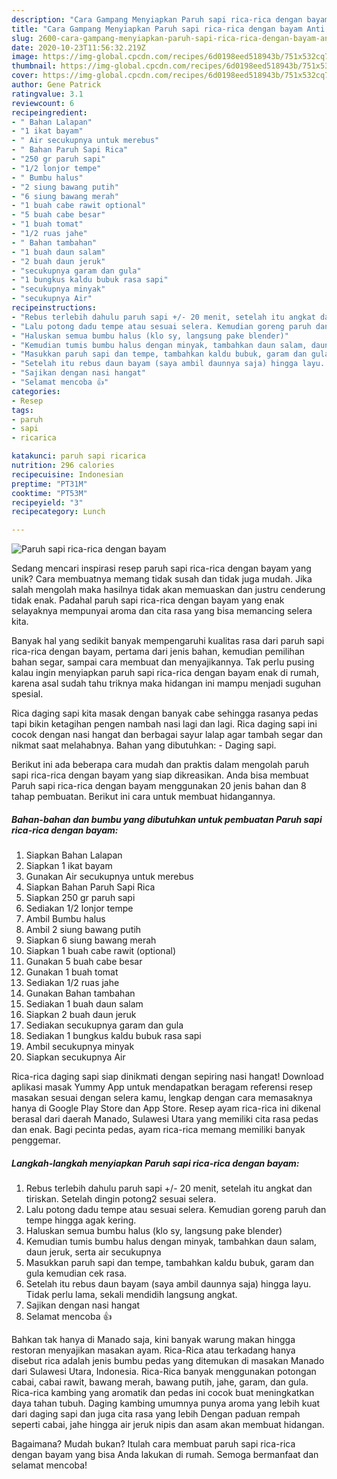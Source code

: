 ```yaml
---
description: "Cara Gampang Menyiapkan Paruh sapi rica-rica dengan bayam Anti Gagal"
title: "Cara Gampang Menyiapkan Paruh sapi rica-rica dengan bayam Anti Gagal"
slug: 2600-cara-gampang-menyiapkan-paruh-sapi-rica-rica-dengan-bayam-anti-gagal
date: 2020-10-23T11:56:32.219Z
image: https://img-global.cpcdn.com/recipes/6d0198eed518943b/751x532cq70/paruh-sapi-rica-rica-dengan-bayam-foto-resep-utama.jpg
thumbnail: https://img-global.cpcdn.com/recipes/6d0198eed518943b/751x532cq70/paruh-sapi-rica-rica-dengan-bayam-foto-resep-utama.jpg
cover: https://img-global.cpcdn.com/recipes/6d0198eed518943b/751x532cq70/paruh-sapi-rica-rica-dengan-bayam-foto-resep-utama.jpg
author: Gene Patrick
ratingvalue: 3.1
reviewcount: 6
recipeingredient:
- " Bahan Lalapan"
- "1 ikat bayam"
- " Air secukupnya untuk merebus"
- " Bahan Paruh Sapi Rica"
- "250 gr paruh sapi"
- "1/2 lonjor tempe"
- " Bumbu halus"
- "2 siung bawang putih"
- "6 siung bawang merah"
- "1 buah cabe rawit optional"
- "5 buah cabe besar"
- "1 buah tomat"
- "1/2 ruas jahe"
- " Bahan tambahan"
- "1 buah daun salam"
- "2 buah daun jeruk"
- "secukupnya garam dan gula"
- "1 bungkus kaldu bubuk rasa sapi"
- "secukupnya minyak"
- "secukupnya Air"
recipeinstructions:
- "Rebus terlebih dahulu paruh sapi +/- 20 menit, setelah itu angkat dan tiriskan. Setelah dingin potong2 sesuai selera."
- "Lalu potong dadu tempe atau sesuai selera. Kemudian goreng paruh dan tempe hingga agak kering."
- "Haluskan semua bumbu halus (klo sy, langsung pake blender)"
- "Kemudian tumis bumbu halus dengan minyak, tambahkan daun salam, daun jeruk, serta air secukupnya"
- "Masukkan paruh sapi dan tempe, tambahkan kaldu bubuk, garam dan gula kemudian cek rasa."
- "Setelah itu rebus daun bayam (saya ambil daunnya saja) hingga layu. Tidak perlu lama, sekali mendidih langsung angkat."
- "Sajikan dengan nasi hangat"
- "Selamat mencoba 👍"
categories:
- Resep
tags:
- paruh
- sapi
- ricarica

katakunci: paruh sapi ricarica 
nutrition: 296 calories
recipecuisine: Indonesian
preptime: "PT31M"
cooktime: "PT53M"
recipeyield: "3"
recipecategory: Lunch

---
```



![Paruh sapi rica-rica dengan bayam](https://img-global.cpcdn.com/recipes/6d0198eed518943b/751x532cq70/paruh-sapi-rica-rica-dengan-bayam-foto-resep-utama.jpg)

Sedang mencari inspirasi resep paruh sapi rica-rica dengan bayam yang unik? Cara membuatnya memang tidak susah dan tidak juga mudah. Jika salah mengolah maka hasilnya tidak akan memuaskan dan justru cenderung tidak enak. Padahal paruh sapi rica-rica dengan bayam yang enak selayaknya mempunyai aroma dan cita rasa yang bisa memancing selera kita.

Banyak hal yang sedikit banyak mempengaruhi kualitas rasa dari paruh sapi rica-rica dengan bayam, pertama dari jenis bahan, kemudian pemilihan bahan segar, sampai cara membuat dan menyajikannya. Tak perlu pusing kalau ingin menyiapkan paruh sapi rica-rica dengan bayam enak di rumah, karena asal sudah tahu triknya maka hidangan ini mampu menjadi suguhan spesial.

Rica daging sapi kita masak dengan banyak cabe sehingga rasanya pedas tapi bikin ketagihan pengen nambah nasi lagi dan lagi. Rica daging sapi ini cocok dengan nasi hangat dan berbagai sayur lalap agar tambah segar dan nikmat saat melahabnya. Bahan yang dibutuhkan: - Daging sapi.


Berikut ini ada beberapa cara mudah dan praktis dalam mengolah paruh sapi rica-rica dengan bayam yang siap dikreasikan. Anda bisa membuat Paruh sapi rica-rica dengan bayam menggunakan 20 jenis bahan dan 8 tahap pembuatan. Berikut ini cara untuk membuat hidangannya.

<!--inarticleads1-->

##### Bahan-bahan dan bumbu yang dibutuhkan untuk pembuatan Paruh sapi rica-rica dengan bayam:

1. Siapkan  Bahan Lalapan
1. Siapkan 1 ikat bayam
1. Gunakan  Air secukupnya untuk merebus
1. Siapkan  Bahan Paruh Sapi Rica
1. Siapkan 250 gr paruh sapi
1. Sediakan 1/2 lonjor tempe
1. Ambil  Bumbu halus
1. Ambil 2 siung bawang putih
1. Siapkan 6 siung bawang merah
1. Siapkan 1 buah cabe rawit (optional)
1. Gunakan 5 buah cabe besar
1. Gunakan 1 buah tomat
1. Sediakan 1/2 ruas jahe
1. Gunakan  Bahan tambahan
1. Sediakan 1 buah daun salam
1. Siapkan 2 buah daun jeruk
1. Sediakan secukupnya garam dan gula
1. Sediakan 1 bungkus kaldu bubuk rasa sapi
1. Ambil secukupnya minyak
1. Siapkan secukupnya Air


Rica-rica daging sapi siap dinikmati dengan sepiring nasi hangat! Download aplikasi masak Yummy App untuk mendapatkan beragam referensi resep masakan sesuai dengan selera kamu, lengkap dengan cara memasaknya hanya di Google Play Store dan App Store. Resep ayam rica-rica ini dikenal berasal dari daerah Manado, Sulawesi Utara yang memiliki cita rasa pedas dan enak. Bagi pecinta pedas, ayam rica-rica memang memiliki banyak penggemar. 

<!--inarticleads2-->

##### Langkah-langkah menyiapkan Paruh sapi rica-rica dengan bayam:

1. Rebus terlebih dahulu paruh sapi +/- 20 menit, setelah itu angkat dan tiriskan. Setelah dingin potong2 sesuai selera.
1. Lalu potong dadu tempe atau sesuai selera. Kemudian goreng paruh dan tempe hingga agak kering.
1. Haluskan semua bumbu halus (klo sy, langsung pake blender)
1. Kemudian tumis bumbu halus dengan minyak, tambahkan daun salam, daun jeruk, serta air secukupnya
1. Masukkan paruh sapi dan tempe, tambahkan kaldu bubuk, garam dan gula kemudian cek rasa.
1. Setelah itu rebus daun bayam (saya ambil daunnya saja) hingga layu. Tidak perlu lama, sekali mendidih langsung angkat.
1. Sajikan dengan nasi hangat
1. Selamat mencoba 👍


Bahkan tak hanya di Manado saja, kini banyak warung makan hingga restoran menyajikan masakan ayam. Rica-Rica atau terkadang hanya disebut rica adalah jenis bumbu pedas yang ditemukan di masakan Manado dari Sulawesi Utara, Indonesia. Rica-Rica banyak menggunakan potongan cabai, cabai rawit, bawang merah, bawang putih, jahe, garam, dan gula. Rica-rica kambing yang aromatik dan pedas ini cocok buat meningkatkan daya tahan tubuh. Daging kambing umumnya punya aroma yang lebih kuat dari daging sapi dan juga cita rasa yang lebih Dengan paduan rempah seperti cabai, jahe hingga air jeruk nipis dan asam akan membuat hidangan. 

Bagaimana? Mudah bukan? Itulah cara membuat paruh sapi rica-rica dengan bayam yang bisa Anda lakukan di rumah. Semoga bermanfaat dan selamat mencoba!
